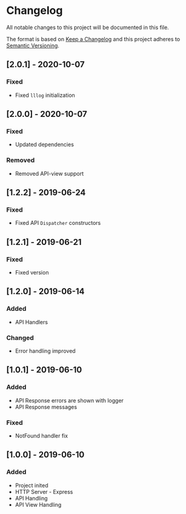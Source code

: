 # Changelog
All notable changes to this project will be documented in this file.

The format is based on [Keep a Changelog](http://keepachangelog.com/en/1.0.0/)
and this project adheres to [Semantic Versioning](http://semver.org/spec/v2.0.0.html).

## [2.0.1] - 2020-10-07
### Fixed
- Fixed `lllog` initialization

## [2.0.0] - 2020-10-07
### Fixed
- Updated dependencies

### Removed
- Removed API-view support

## [1.2.2] - 2019-06-24
### Fixed
- Fixed API `Dispatcher` constructors

## [1.2.1] - 2019-06-21
### Fixed
- Fixed version

## [1.2.0] - 2019-06-14
### Added
- API Handlers

### Changed
- Error handling improved

## [1.0.1] - 2019-06-10
### Added
- API Response errors are shown with logger
- API Response messages

### Fixed
- NotFound handler fix

## [1.0.0] - 2019-06-10
### Added
- Project inited
- HTTP Server - Express
- API Handling
- API View Handling